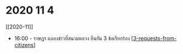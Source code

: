# 2020 11 4

[[2020-11]]

- 16:00 - ราษฎร แถลงข่าวที่สนามหลวง ยืนยัน 3 ข้อเรียกร้อง [[3-requests-from-citizens]]

[//begin]: # "Autogenerated link references for markdown compatibility"
[3-requests-from-citizens]: 3-requests-from-citizens "ข้อเรียกร้อง 3 ข้อจากราษฎร"
[//end]: # "Autogenerated link references"